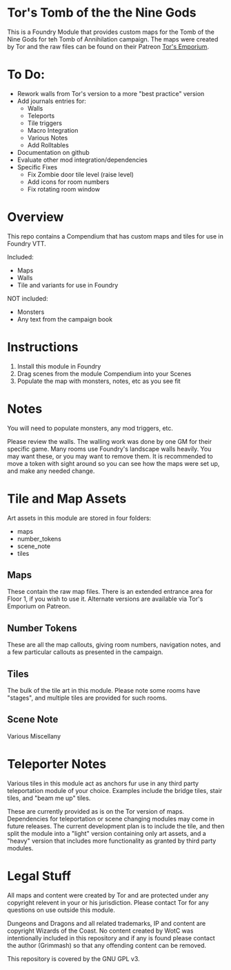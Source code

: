 # Tor's Tomb of the the Nine Gods

This is a Foundry Module that provides custom maps for the Tomb of the Nine Gods for teh Tomb of Annihilation campaign.  The maps were created by Tor and the raw files can be found on their Patreon [Tor's Emporium](https://www.patreon.com/posts/tomb-of-nine-new-59560381).  

# To Do:
- Rework walls from Tor's version to a more "best practice" version
- Add journals entries for:
  - Walls
  - Teleports
  - Tile triggers
  - Macro Integration
  - Various Notes
  - Add Rolltables
- Documentation on github
- Evaluate other mod integration/dependencies
- Specific Fixes
  - Fix Zombie door tile level (raise level)
  - Add icons for room numbers
  - Fix rotating room window

# Overview
This repo contains a Compendium that has custom maps and tiles for use in Foundry VTT.

Included:
- Maps
- Walls
- Tile and variants for use in Foundry

NOT included:
- Monsters
- Any text from the campaign book

# Instructions
1. Install this module in Foundry
2. Drag scenes from the module Compendium into your Scenes
3. Populate the map with monsters, notes, etc as you see fit

# Notes
You will need to populate monsters, any mod triggers, etc.

Please review the walls.  The walling work was done by one GM for their specific game.  Many rooms use Foundry's landscape walls heavily.  You may want these, or you may want to remove them.  It is recommended to move a token with sight around so you can see how the maps were set up, and make any needed change.

# Tile and Map Assets
Art assets in this module are stored in four folders:
- maps
- number_tokens
- scene_note
- tiles

## Maps
These contain the raw map files.  There is an extended entrance area for Floor 1, if you wish to use it.  Alternate versions are available via Tor's Emporium on Patreon.

## Number Tokens
These are all the map callouts, giving room numbers, navigation notes, and a few particular callouts as presented in the campaign.

## Tiles
The bulk of the tile art in this module.  Please note some rooms have "stages", and multiple tiles are provided for such rooms.

## Scene Note
Various Miscellany

# Teleporter Notes
Various tiles in this module act as anchors fur use in any third party teleportation module of your choice.  Examples include the bridge tiles, stair tiles, and "beam me up" tiles.

These are currently provided as is on the Tor version of maps.  Dependencies for teleportation or scene changing modules may come in future releases.  The current development plan is to include the tile, and then split the module into a "light" version containing only art assets, and a "heavy" version that includes more functionality as granted by third party modules.

# Legal Stuff
All maps and content were created by Tor and are protected under any copyright relevent in your or his jurisdiction.  Please contact Tor for any questions on use outside this module.

Dungeons and Dragons and all related trademarks, IP and content are copyright Wizards of the Coast.  No content created by WotC was intentionally included in this repository and if any is found please contact the author (Grimmash) so that any offending content can be removed.

This repository is covered by the GNU GPL v3.
